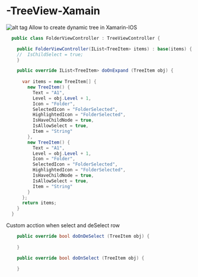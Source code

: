 # -TreeView-Xamain
![alt tag](https://lh3.googleusercontent.com/-D9z-oT4T31w/Vt5930kMzvI/AAAAAAAAEXk/YOL4g00VXnQ/s400-Ic42/Untitled.gif)
Allow to create dynamic tree in Xamarin-IOS
```C#
  public class FolderViewController : TreeViewController {

    public FolderViewController(IList<TreeItem> items) : base(items) {
    //  IsChildSelect = true;
    }

    public override IList<TreeItem> doOnExpand (TreeItem obj) {
      
      var items = new TreeItem[] {
        new TreeItem() {
          Text = "A1",
          Level = obj.Level + 1,
          Icon = "Folder",
          SelectedIcon = "FolderSelected",
          HighlightedIcon = "FolderSelected",
          IsHaveChildNode = true,
          IsAllowSelect = true,
          Item = "String"
        },
        new TreeItem() {
          Text = "A1",
          Level = obj.Level + 1,
          Icon = "Folder",
          SelectedIcon = "FolderSelected",
          HighlightedIcon = "FolderSelected",
          IsHaveChildNode = true,
          IsAllowSelect = true,
          Item = "String"
        }
      };
      return items;
    }
  }
```

Custom acction when select and deSelect row

```C#
    public override bool doOnDeSelect (TreeItem obj) {
      
    }

    public override bool doOnSelect (TreeItem obj) {
      
    }
```
